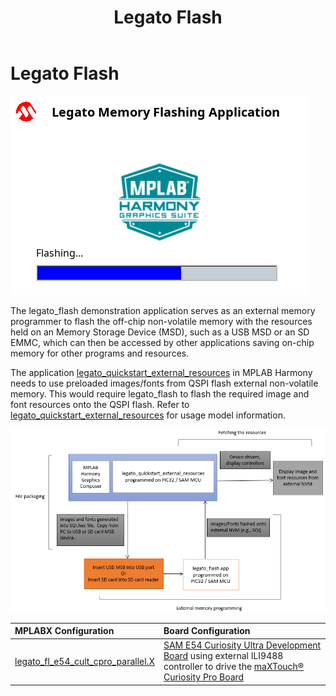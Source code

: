 ﻿---
parent: Example Applications
title: Legato Flash
nav_order: 1
---

# Legato Flash

![](./../../images/legato_flash.png)

The legato_flash demonstration application serves as an external memory programmer to flash the off-chip non-volatile memory with the resources held on an Memory Storage Device (MSD), such as a USB MSD or an SD EMMC, which can then be accessed by other applications saving on-chip memory for other programs and resources.

The application [legato_quickstart_external_resources](../legato_quickstart_ext_res/readme.md) in MPLAB Harmony needs to use preloaded images/fonts from QSPI flash external non-volatile memory. This would require legato_flash to flash the required image and font resources onto the QSPI flash. Refer to [legato_quickstart_external_resources](../legato_quickstart_ext_res/readme.md) for usage model information.

![](./../../images/external_resources_flash_reader_diagram.png)

|MPLABX Configuration|Board Configuration|
|:-------------------|:------------------|
| [legato_fl_e54_cult_cpro_parallel.X](firmware/legato_fl_e54_cult_cpro_parallel.X/readme.md)| [SAM E54 Curiosity Ultra Development Board](https://www.microchip.com/Developmenttools/ProductDetails/DM320210) using external ILI9488 controller to drive the [maXTouch® Curiosity Pro Board](https://www.microchip.com/Developmenttools/ProductDetails/AC320007) |